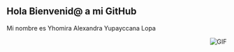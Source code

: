 ## Hola Bienvenid@ a mi GitHub

Mi nombre es Yhomira Alexandra Yupayccana Lopa


<img align="right" alt="GIF" src="https://laprogramadorafrikicom.files.wordpress.com/2020/02/descarga.gif?w=380" />

